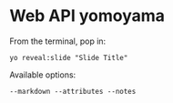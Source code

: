 
# Web API yomoyama

From the terminal, pop in:

  ```yo reveal:slide "Slide Title"```

Available options:

 ```--markdown --attributes --notes```
